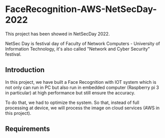 # FaceRecognition-AWS-NetSecDay-2022

This project has been showed in NetSecDay 2022.

NetSec Day is festival day of Faculty of Network Computers - University of Information Technology, it's also called "Network and Cyber Security" festival.

## Introduction
In this project, we have built a Face Recognition with IOT system which is not only can run in PC but also run in embedded computer (Raspberry pi 3 in particular) at high performance but still ensure the accuracy.

To do that, we had to optimize the system. So that, instead of full processing at device, we will process the image on cloud services (AWS in this project).


## Requirements
